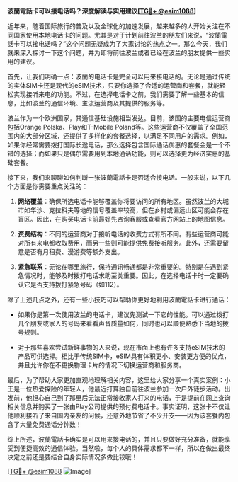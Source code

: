 **波蘭電話卡可以接电话吗？深度解读与实用建议[[TG💪+ @esim1088](https://t.me/s/esim1088)]**

近年来，随着国际旅行的普及以及全球化的加速发展，越来越多的人开始关注在不同国家使用本地电话卡的问题。尤其是对于计划前往波兰的朋友们来说，“波蘭電話卡可以接电话吗？”这个问题无疑成为了大家讨论的热点之一。那么今天，我们就来深入探讨一下这个问题，并为即将前往波兰或者已经在波兰的朋友提供一些实用的建议。

首先，让我们明确一点：波蘭的电话卡是完全可以用来接电话的。无论是通过传统的实体SIM卡还是现代的eSIM技术，只要你选择了合适的运营商和套餐，就能轻松实现接听来电的功能。不过，在选择电话卡之前，我们需要了解一些基本的信息，比如波兰的通信环境、主流运营商及其提供的服务等。

波兰作为一个欧洲国家，其通信基础设施相当发达。目前，该国的主要电信运营商包括Orange Polska、Play和T-Mobile Poland等。这些运营商不仅覆盖了全国范围内的大部分区域，还提供了多样化的套餐选择，以满足不同用户的需求。例如，如果你经常需要拨打国际长途电话，那么选择包含国际通话优惠的套餐会是一个不错的选择；而如果只是偶尔需要用到本地通话功能，则可以选择更为经济实惠的基础套餐。

接下来，我们来聊聊如何判断一张波蘭電話卡是否适合接电话。一般来说，以下几个方面是你需要重点关注的：

1. **网络覆盖**：确保所选电话卡能够覆盖你将要访问的所有地区。虽然波兰的大城市如华沙、克拉科夫等地的信号覆盖率较高，但在乡村或偏远山区可能会存在盲区。因此，在购买电话卡前最好先咨询客服或查看官方网站上的地图信息。
   
2. **资费结构**：不同的运营商对于接听电话的收费方式有所不同。有些运营商可能对所有来电都收取费用，而另一些则可能提供免费接听服务。此外，还需要留意是否有月租费、漫游费等额外支出。

3. **紧急联系**：无论在哪里旅行，保持通讯畅通都是非常重要的。特别是在遇到紧急情况时，能够及时拨打电话求助至关重要。因此，在选择电话卡时一定要确认它是否支持拨打紧急号码（如112）。

除了上述几点之外，还有一些小技巧可以帮助你更好地利用波蘭電話卡进行通话：

- 如果你是第一次使用波兰的电话卡，建议先测试一下它的性能。可以通过拨打几个朋友或家人的号码来看看声音质量如何，同时也可以顺便熟悉下当地的拨号规则。
  
- 对于那些喜欢尝试新鲜事物的人来说，现在市面上也有许多支持eSIM技术的产品可供选择。相比于传统SIM卡，eSIM具有体积更小、安装更方便的优点，并且允许你在不更换物理卡片的情况下切换运营商和服务商。

最后，为了帮助大家更加直观地理解相关内容，这里给大家分享一个真实案例：小王是一位热爱探险的年轻人，他最近打算独自前往波兰参加一次户外徒步活动。出发前，他担心自己到了那里后无法正常接收家人打来的电话，于是提前在网上查询相关信息并购买了一张由Play公司提供的预付费电话卡。事实证明，这张卡不仅让他顺利接听了来自国内亲友的问候，还意外地节省了不少开支——因为该套餐内包含了大量免费通话分钟数！

综上所述，波蘭電話卡确实是可以用来接电话的，并且只要做好充分准备，就能享受到便捷高效的通信体验。当然啦，每个人的具体需求都不一样，所以在做出最终决定之前还是要结合自身实际情况多做比较哦！

[[TG💪+ @esim1088](https://t.me/s/esim1088) ![Image](https://i.postimg.cc/4NQfJmqS/Snipaste-2025-05-13-00-14-12.png)]